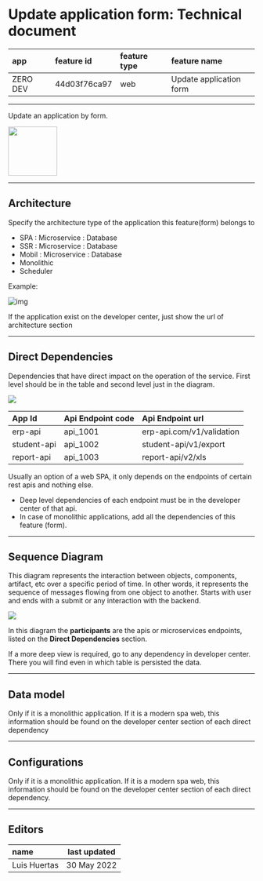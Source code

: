 # Update application form: Technical document

| app      | feature id   | feature type | feature name            |
| :------- | :----------- | :----------- | :---------------------- |
| ZERO DEV | 44d03f76ca97 | web          | Update application form |

---

Update an application by form.

<img src="https://i.ibb.co/rt0Hf3q/video.png" width="100">

---

## Architecture

Specify the architecture type of the application this feature(form) belongs to

- SPA : Microservice : Database
- SSR : Microservice : Database
- Mobil : Microservice : Database
- Monolithic
- Scheduler

Example:

<!--
@startuml
rectangle api
storage web_spa
database database
web_spa -right-> api
api -right-> database
@enduml
-->

![img](http://www.plantuml.com/plantuml/png/SoWkIImgAStDuIfAJIv9p4lFILL8BCZaAYx9BqfCJrKeJqsABov8v4f9B4bCIYnELO0nkA0o2hf5cUaP9RfsO6r031T0A7L8pKi1MW40)

If the application exist on the developer center, just show the url of architecture section

---

## Direct Dependencies

Dependencies that have direct impact on the operation of the service. First level should be in the table and second level just in the diagram.

<!--
@startmindmap
* spa-web (search employee form)
** erp-api.com/v1/validation
*** database-mysql-acme
** student-api/v1/export
*** ftp-erp
** report-api/v2/xls
*** azure-face-recognition
*** zoom-service
*** google-drive-service
@endmindmap
-->

![](https://www.plantuml.com/plantuml/png/FOz1RiCm30JlUOMEhG7MQ5-Ghp3IsXKWYIofk4bUtyWDV2DsPq3isJjRhxcbodgQWYlJBoxXpS4MlmEg5ha3OH6hxwTf2Z0brlmHfSxRvxnnoObxblOif_0y-S8EgdV_ASInOaZUhmcj3t58kAbOtuMbAy5qG8QH_ZDVywtu3l3ZQg258yWGPMtvUFOGgUImBKVimIgo5b2olE4epcZfDV0F)

| App Id      | Api Endpoint code | Api Endpoint url          |
| :---------- | :---------------- | :------------------------ |
| erp-api     | api_1001          | erp-api.com/v1/validation |
| student-api | api_1002          | student-api/v1/export     |
| report-api  | api_1003          | report-api/v2/xls         |

Usually an option of a web SPA, it only depends on the endpoints of certain rest apis and nothing else.

- Deep level dependencies of each endpoint must be in the developer center of that api.
- In case of monolithic applications, add all the dependencies of this feature (form).

---

## Sequence Diagram

This diagram represents the interaction between objects, components, artifact, etc over a specific period of time. In other words, it represents the sequence of messages flowing from one object to another. Starts with user and ends with a submit or any interaction with the backend.

<!--
@startuml
actor       Actor       as user
participant search_form as search_form
participant "erp-api.com/v1/validation" as validation
participant "student-api/v1/export" as export
participant "report-api/v2/xls" as report_xls

user -> search_form : user access
search_form -> validation : validate role
search_form -> export : get student data
search_form -> report_xls : generate excel
@enduml
-->

![](https://www.plantuml.com/plantuml/png/NOv1RWCX34NtdCBAFXsroowgz2IHnRWj4WF8Db6ENmEHPXXM_E_tfNSJHTQwHOTUCyDutuS_2bGXTiMuu4F1f224xF_kFvatkn_ZX5s8onLBUFDvMnxlomDZM553JfSss-Ey4gqh9MtBjg9doQnzCRuppTIw0NyipoYT7EtTedDD7wvVa_Kdz1Qz9n5tl1YuYndt2WIS8vt98MJKBocylC5eF8ExJuSJCIhPt5DqDqfhtU8_)

In this diagram the **participants** are the apis or microservices endpoints, listed on the **Direct Dependencies** section.

If a more deep view is required, go to any dependency in developer center. There you will find even in which table is persisted the data.

---

## Data model

Only if it is a monolithic application. If it is a modern spa web, this information should be found on the developer center section of each direct dependency

---

## Configurations

Only if it is a monolithic application. If it is a modern spa web, this information should be found on the developer center section of each direct dependency.

---

## Editors

| name         | last updated |
| :----------- | ------------ |
| Luis Huertas | 30 May 2022  |
